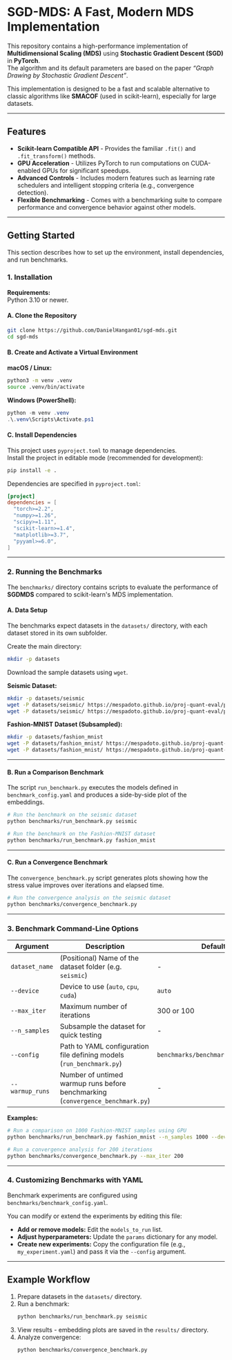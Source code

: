 # SGD-MDS: A Fast, Modern MDS Implementation

This repository contains a high-performance implementation of **Multidimensional Scaling (MDS)** using **Stochastic Gradient Descent (SGD)** in **PyTorch**.  
The algorithm and its default parameters are based on the paper *“Graph Drawing by Stochastic Gradient Descent”*.

This implementation is designed to be a fast and scalable alternative to classic algorithms like **SMACOF** (used in scikit-learn), especially for large datasets.

---

## Features

- **Scikit-learn Compatible API** - Provides the familiar `.fit()` and `.fit_transform()` methods.
- **GPU Acceleration** - Utilizes PyTorch to run computations on CUDA-enabled GPUs for significant speedups.
- **Advanced Controls** - Includes modern features such as learning rate schedulers and intelligent stopping criteria (e.g., convergence detection).
- **Flexible Benchmarking** - Comes with a benchmarking suite to compare performance and convergence behavior against other models.

---

## Getting Started

This section describes how to set up the environment, install dependencies, and run benchmarks.

### 1. Installation

**Requirements:**  
Python 3.10 or newer.

#### A. Clone the Repository
```bash
git clone https://github.com/DanielHangan01/sgd-mds.git
cd sgd-mds
```

#### B. Create and Activate a Virtual Environment

**macOS / Linux:**
```bash
python3 -m venv .venv
source .venv/bin/activate
```

**Windows (PowerShell):**
```powershell
python -m venv .venv
.\.venv\Scripts\Activate.ps1
```

#### C. Install Dependencies

This project uses `pyproject.toml` to manage dependencies.  
Install the project in editable mode (recommended for development):

```bash
pip install -e .
```

Dependencies are specified in `pyproject.toml`:
```toml
[project]
dependencies = [
  "torch>=2.2",
  "numpy>=1.26",
  "scipy>=1.11",
  "scikit-learn>=1.4",
  "matplotlib>=3.7",
  "pyyaml>=6.0",
]
```

---

### 2. Running the Benchmarks

The `benchmarks/` directory contains scripts to evaluate the performance of **SGDMDS** compared to scikit-learn's MDS implementation.

#### A. Data Setup

The benchmarks expect datasets in the `datasets/` directory, with each dataset stored in its own subfolder.

Create the main directory:
```bash
mkdir -p datasets
```

Download the sample datasets using `wget`.

**Seismic Dataset:**
```bash
mkdir -p datasets/seismic
wget -P datasets/seismic/ https://mespadoto.github.io/proj-quant-eval/post/datasets/seismic/X.npy
wget -P datasets/seismic/ https://mespadoto.github.io/proj-quant-eval/post/datasets/seismic/y.npy
```

**Fashion-MNIST Dataset (Subsampled):**
```bash
mkdir -p datasets/fashion_mnist
wget -P datasets/fashion_mnist/ https://mespadoto.github.io/proj-quant-eval/post/datasets/fashion-mnist/X.npy
wget -P datasets/fashion_mnist/ https://mespadoto.github.io/proj-quant-eval/post/datasets/fashion-mnist/y.npy
```

---

#### B. Run a Comparison Benchmark

The script `run_benchmark.py` executes the models defined in `benchmark_config.yaml` and produces a side-by-side plot of the embeddings.

```bash
# Run the benchmark on the seismic dataset
python benchmarks/run_benchmark.py seismic

# Run the benchmark on the Fashion-MNIST dataset
python benchmarks/run_benchmark.py fashion_mnist
```

---

#### C. Run a Convergence Benchmark

The `convergence_benchmark.py` script generates plots showing how the stress value improves over iterations and elapsed time.

```bash
# Run the convergence analysis on the seismic dataset
python benchmarks/convergence_benchmark.py
```

---

### 3. Benchmark Command-Line Options

| Argument | Description | Default |
|-----------|-------------|----------|
| `dataset_name` | (Positional) Name of the dataset folder (e.g. `seismic`) | - |
| `--device` | Device to use (`auto`, `cpu`, `cuda`) | `auto` |
| `--max_iter` | Maximum number of iterations | 300 or 100 |
| `--n_samples` | Subsample the dataset for quick testing | - |
| `--config` | Path to YAML configuration file defining models (`run_benchmark.py`) | `benchmarks/benchmark_config.yaml` |
| `--warmup_runs` | Number of untimed warmup runs before benchmarking (`convergence_benchmark.py`) | - |

**Examples:**
```bash
# Run a comparison on 1000 Fashion-MNIST samples using GPU
python benchmarks/run_benchmark.py fashion_mnist --n_samples 1000 --device cuda

# Run a convergence analysis for 200 iterations
python benchmarks/convergence_benchmark.py --max_iter 200
```

---

### 4. Customizing Benchmarks with YAML

Benchmark experiments are configured using `benchmarks/benchmark_config.yaml`.

You can modify or extend the experiments by editing this file:

- **Add or remove models:** Edit the `models_to_run` list.  
- **Adjust hyperparameters:** Update the `params` dictionary for any model.  
- **Create new experiments:** Copy the configuration file (e.g., `my_experiment.yaml`) and pass it via the `--config` argument.

---

## Example Workflow

1. Prepare datasets in the `datasets/` directory.  
2. Run a benchmark:
   ```bash
   python benchmarks/run_benchmark.py seismic
   ```
3. View results - embedding plots are saved in the `results/` directory.  
4. Analyze convergence:
   ```bash
   python benchmarks/convergence_benchmark.py
   ```